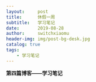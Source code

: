 ```yaml
---
layout:     post
title:      休假一周
subtitle:   学习笔记
date:       2019-08-28
author:     switchxiaomu
header-img: img/post-bg-desk.jpg
catalog: true
tags:                              
    - 学习笔记
---
```

**第四篇博客——学习笔记**




